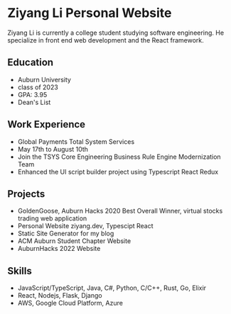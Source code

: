 # Ziyang Li Personal Website

Ziyang Li is currently a college student studying software engineering. He specialize in front end web development and the React framework.

## Education

- Auburn University
- class of 2023
- GPA: 3.95
- Dean's List

## Work Experience

- Global Payments Total System Services
- May 17th to August 10th
- Join the TSYS Core Engineering Business Rule Engine Modernization Team
- Enhanced the UI script builder project using Typescript React Redux

## Projects

- GoldenGoose, Auburn Hacks 2020 Best Overall Winner, virtual stocks trading web application
- Personal Website ziyang.dev, Typescipt React
- Static Site Generator for my blog
- ACM Auburn Student Chapter Website
- AuburnHacks 2022 Website

## Skills

- JavaScript/TypeScript, Java, C#, Python, C/C++, Rust, Go, Elixir
- React, Nodejs, Flask, Django
- AWS, Google Cloud Platform, Azure